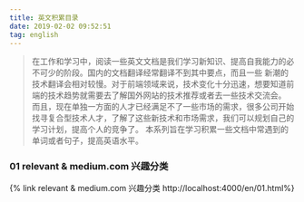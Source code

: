 ```yaml
---
title: 英文积累目录
date: 2019-02-02 09:52:51
tag: english
---
```

> 在工作和学习中，阅读一些英文文档是我们学习新知识、提高自我能力的必不可少的阶段。国内的文档翻译经常翻译不到其中要点，而且一些
新潮的技术翻译会相对较慢。对于前端领域来说，技术变化十分迅速，想要知道前端的技术趋势就需要去了解国外网站的技术推荐或者去一些技术交流会。
而且，现在单独一方面的人才已经满足不了一些市场的需求，很多公司开始找寻复合型技术人才，了解了这些新技术和市场需求，我们可以规划自己的学习计划，提高个人的竞争了。
本系列旨在学习积累一些文档中常遇到的单词或者句子，提高英语水平。

### 01 relevant & medium.com 兴趣分类
{% link relevant & medium.com 兴趣分类 http://localhost:4000/en/01.html%}
